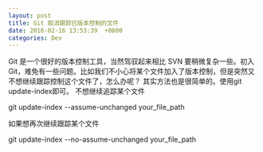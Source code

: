 ```yaml
---
layout: post
title: Git 取消跟踪已版本控制的文件
date: 2016-02-16 13:53:39  +0800
categories: Dev
---
```


Git 是一个很好的版本控制工具，当然驾驭起来相比 SVN 要稍微复杂一些。初入 Git，难免有一些问题。比如我们不小心将某个文件加入了版本控制，但是突然又不想继续跟踪控制这个文件了，怎么办呢？
其实方法也是很简单的。使用git update-index即可。 
不想继续追踪某个文件

git update-index --assume-unchanged your_file_path

如果想再次继续跟踪某个文件

git update-index --no-assume-unchanged your_file_path
